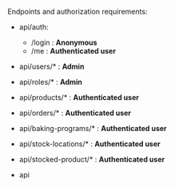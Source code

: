 Endpoints and authorization requirements:

- api/auth:
    - /login : **Anonymous**
    - /me : **Authenticated user**

- api/users/* : **Admin**

- api/roles/* : **Admin**

- api/products/* : **Authenticated user**

- api/orders/* : **Authenticated user**

- api/baking-programs/* : **Authenticated user**

- api/stock-locations/* : **Authenticated user**

- api/stocked-product/* : **Authenticated user**

- api
